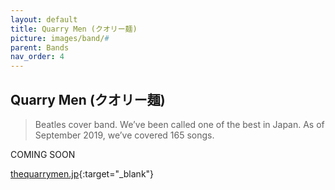 ```yaml
---
layout: default
title: Quarry Men (クオリー麺)
picture: images/band/#
parent: Bands
nav_order: 4
---
```


## Quarry Men (クオリー麺)

>Beatles cover band. We’ve been called one of the best in Japan. As of September 2019, we’ve covered 165 songs.

COMING SOON

[thequarrymen.jp](https://thequarrymen.jp){:target="_blank"}